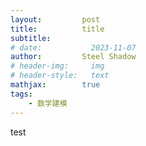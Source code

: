 ```yaml
---
layout:         post
title:          title
subtitle:
# date:           2023-11-07
author:         Steel Shadow
# header-img:     img
# header-style:   text
mathjax:        true
tags:
    - 数学建模
---
```

test
